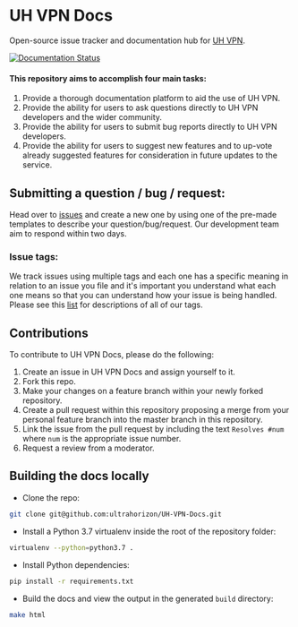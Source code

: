 # UH VPN Docs
Open-source issue tracker and documentation hub for [UH VPN](https://uh-vpn.com).

[![Documentation Status](https://readthedocs.org/projects/uh-vpn/badge/?version=latest)](https://uh-vpn.readthedocs.io/en/latest/?badge=latest)

#### This repository aims to accomplish four main tasks:

1. Provide a thorough documentation platform to aid the use of UH VPN.
2. Provide the ability for users to ask questions directly to UH VPN developers and the wider community.
3. Provide the ability for users to submit bug reports directly to UH VPN developers.
4. Provide the ability for users to suggest new features and to up-vote already suggested features for consideration in future updates to the service.

## Submitting a question / bug / request:

Head over to [issues](https://github.com/ultrahorizon/UH-VPN-Docs/issues/new/choose) and create a new one by using one of the pre-made templates to describe your question/bug/request.
Our development team aim to respond within two days.

### Issue tags:

We track issues using multiple tags and each one has a specific meaning in relation to an issue you file and it's important you understand what each one means so that you can understand how your issue is being handled. Please see this [list](https://github.com/ultrahorizon/UH-VPN-Docs/labels) for descriptions of all of our tags.

## Contributions

To contribute to UH VPN Docs, please do the following:

1. Create an issue in UH VPN Docs and assign yourself to it.
2. Fork this repo.
3. Make your changes on a feature branch within your newly forked repository.
4. Create a pull request within this repository proposing a merge from your personal feature branch into the master branch in this repository.
5. Link the issue from the pull request by including the text `Resolves #num` where `num` is the appropriate issue number.
6. Request a review from a moderator.

## Building the docs locally

- Clone the repo:

```bash
git clone git@github.com:ultrahorizon/UH-VPN-Docs.git
```

- Install a Python 3.7 virtualenv inside the root of the repository folder:

```bash
virtualenv --python=python3.7 .
```

- Install Python dependencies:

```bash
pip install -r requirements.txt
```

- Build the docs and view the output in the generated `build` directory:

```bash
make html
```
